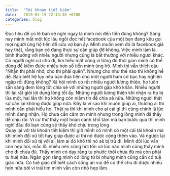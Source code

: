 ```yaml
---
title:  "Tài khoản tiết kiệm"
date:   2019-01-19 22:13:38 +0200
categories: blog
---
```

Đọc tiêu đề có lẽ bạn sẽ nghĩ ngay là mình nói đến tiền đúng không? Sáng nay mình mất một lúc lâu ngồi đọc hết facebook của một bạn đang kêu gọi mọi người ủng hộ tiền để cứu vợ bạn ấy. Mình muốn xem đó là facebook giả hay thật, rằng bạn có đang thực sự cần giúp đỡ không. Việc mình làm là bình thường với nhiều người nhưng cũng là bất thường với nhiều người khác. Có người nghĩ cứ cho đi, tìm hiểu mất công vì từng đó thời gian mình có thể dùng để kiếm được nhiều hơn số tiền mình ủng hộ. Mình thì vẫn thích câu "Nhận thì phải nhớ, cho thì phải quên". Nhưng cho như thế nào thì không hề dễ. Bạn biết hệ lụy nếu bạn đưa tiền cho một người ham cờ bạc hay nghiện ngập rồi đúng không? Xã hội mình có rất nhiều người lương thiện, họ luôn sẵn sàng đem lòng tốt chia sẻ với những người gặp khó khăn. Nhiều người thì lại rất giỏi lợi dụng lòng tốt ấy. Những người lương thiện khi nhận ra họ bị lừa một, hai lần thì họ không còn niềm tin để chia sẻ nữa. Những người thật sự cần lại không được giúp nữa. Đấy là vì sao khi muốn giúp ai, thương ai thì mình cần phải hiểu họ.
Thật ra thì khi mình cho ai cái gì thì cũng chính là lúc mình đang nhận. Họ chưa cần cảm ơn mình nhưng trong lòng mình đã thấy dễ chịu rồi. Vì cứ thử thấy một hoàn cảnh khổ tâm mà bạn bước qua thì mình nghĩ đâu đó bạn cũng sẽ thấy khó chịu trong lòng.  
Quay lại với tài khoản tiết kiệm thì giờ mình có mình có một cái tài khoản mà khi mình đối xử tốt hay giúp được ai thì nó được cộng thêm vào. Và ngược lại khi mình đối xử tệ với ai, làm ai đó khổ thì nó sẽ bị trừ đi. Mình đôi lúc vẫn còn hẹp hòi, mắc lỗi nhiều nên cũng hơi tốn và lúc nào mình cũng thấy mình cho đi chưa đủ. Thầy mình có dạy rằng tu phước thôi chưa đủ mà còn phải tu huệ nữa. Ngắn gọn rằng mình có lòng từ bi nhưng mình cũng cần có tuệ giác nữa. Có tuệ giác để biết cách sống an vui để có thể cho đi được nhiều hơn nữa bởi vì trái tim mình vẫn còn nhỏ hẹp lắm.
